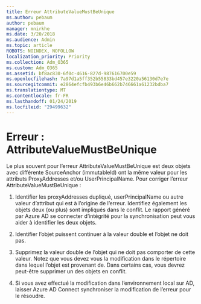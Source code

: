 ```yaml
---
title: Erreur AttributeValueMustBeUnique
ms.author: pebaum
author: pebaum
manager: mnirkhe
ms.date: 3/20/2018
ms.audience: Admin
ms.topic: article
ROBOTS: NOINDEX, NOFOLLOW
localization_priority: Priority
ms.collection: Adm_O365
ms.custom: Adm_O365
ms.assetid: bf8ac830-6f0c-4616-827d-987616700e59
ms.openlocfilehash: 7a97d1a5ff352b55833bd457e3220a56130d7e7e
ms.sourcegitcommit: e2864efcfb493b6e46b662b746661a61232bdba7
ms.translationtype: MT
ms.contentlocale: fr-FR
ms.lasthandoff: 01/24/2019
ms.locfileid: "29499632"
---
```

# <a name="error-attributevaluemustbeunique"></a>Erreur : AttributeValueMustBeUnique

Le plus souvent pour l’erreur AttributeValueMustBeUnique est deux objets avec différente SourceAnchor (immutableId) ont la même valeur pour les attributs ProxyAddresses et/ou UserPrincipalName. Pour corriger l’erreur AttributeValueMustBeUnique :
  
1. Identifier les proxyAddresses dupliqué, userPrincipalName ou autre valeur d’attribut qui est à l’origine de l’erreur. Identifiez également les objets deux (ou plus) sont impliqués dans le conflit. Le rapport généré par Azure AD se connecter d’intégrité pour la synchronisation peut vous aider à identifier les deux objets.
    
2. Identifier l’objet puissent continuer à la valeur double et l’objet ne doit pas.
    
3. Supprimez la valeur double de l’objet qui ne doit pas comporter de cette valeur. Notez que vous devez vous la modification dans le répertoire dans lequel l’objet est provenant de. Dans certains cas, vous devrez peut-être supprimer un des objets en conflit.
    
4. Si vous avez effectué la modification dans l’environnement local sur AD, laisser Azure AD Connect synchroniser la modification de l’erreur pour le résoudre.
    

